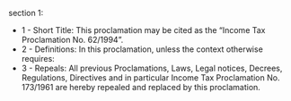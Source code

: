 section 1: 

<ul>
			<li>1 - Short Title: This proclamation may be cited as the “Income Tax Proclamation No. 62&#x2F;1994”.<ul>
			</ul></li>			<li>2 - Definitions: In this proclamation, unless the context otherwise requires: <ul>
			</ul></li>			<li>3 - Repeals: All previous Proclamations, Laws, Legal notices, Decrees, Regulations, Directives and in particular Income Tax Proclamation No. 173&#x2F;1961 are hereby repealed and replaced by this proclamation. <ul>
			</ul></li></ul>